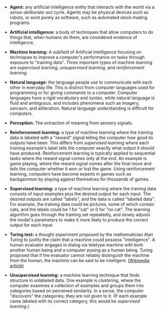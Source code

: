 * **Agent:** any artificial intelligence entity that interacts with the world via a _sense-deliberate-act_ cycle. Agents may be physical devices such as robots, or exist purely as software, such as automated stock-trading programs.

* **Artificial intelligence:** a body of techniques that allow computers to do things that, when humans do them, are considered evidence of intelligence.

* **Machine learning:** A subfield of Artificial Intelligence focusing on techniques to improve a computer's performance on tasks through exposure to "training data". Three important types of machine learning are _supervised learning_, _unsupervised learning_, and _reinforcement learning_.

* **Natural language:** the language people use to communicate with each other in everyday life. This is distinct from computer languages used for programming or for giving commands to a computer. Computer languages have a rigid vocabulary and syntax, while natural language is fluid and ambiguous, and includes phenomena such as imagery, sarcasm, and alliteration. Natural language understanding is difficult for computers.

* **Perception:** The extraction of meaning from sensory signals.

* **Reinforcement learning:** a type of machine learning where the training data is labeled with a "reward" signal telling the computer how good its outputs have been. This differs from _supervised learning_ where each training example's label tells the computer exactly what output it should have produced. Reinforcement learning is typically applied to sequential tasks where the reward signal comes only at the end. An example is game playing, where the reward signal comes after the final move and tells the computer whether it won or lost the game. Using reinforcement learning, computers have become experts in games such as backgammon by playing against themselves for thousands of games.

* **Supervised learning:** a type of machine learning where the training data consists of input examples plus the desired output for each input. The desired outputs are called "labels", and the data is called "labeled data". For example, the training data could be pictures, some of which contain cats, and the labels could be 1 for "cat" or 0 for "no cat". The learning algorithm goes through the training set repeatedly, and slowly adjusts the model's parameters to make it more likely to produce the correct output for each input.

* **Turing test:** a thought experiment proposed by the mathematician Alan Turing to justify the claim that a machine could possess "intelligence". A human evaluator engages in dialog via teletype machine with both another human being and a computer posing as a human being. Turing proposed that if the evaluator cannot reliably distinguish the machine from the human, the machine can be said to be intelligent. [(Wikipedia article)](https://en.wikipedia.org/wiki/Turing_test)

* **Unsupervised learning:** a machine learning technique that finds structure in unlabeled data. One example is _clustering_, where the computer examines a collection of examples and groups them into categories based on perceived similarity. In a sense, the computer "discovers" the categories; they are not given to it. (If each example came labeled with its correct category, this would be _supervised learning_.)
